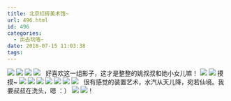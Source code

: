 ```yaml
---
title: 北京红砖美术馆~
url: 496.html
id: 496
categories:
  - 出去玩咯~
date: 2018-07-15 11:03:38
tags:
---
```


[![](http://www.binkatherine.com/wordpress/wp-content/uploads/2018/08/IMG_2932-300x225.jpg)](http://www.binkatherine.com/wordpress/wp-content/uploads/2018/08/IMG_2932.jpg) [![](http://www.binkatherine.com/wordpress/wp-content/uploads/2018/08/IMG_2939-300x225.jpg)](http://www.binkatherine.com/wordpress/wp-content/uploads/2018/08/IMG_2939.jpg) [![](http://www.binkatherine.com/wordpress/wp-content/uploads/2018/08/IMG_2936-300x225.jpg)](http://www.binkatherine.com/wordpress/wp-content/uploads/2018/08/IMG_2936.jpg) [![](http://www.binkatherine.com/wordpress/wp-content/uploads/2018/08/IMG_2934-300x225.jpg)](http://www.binkatherine.com/wordpress/wp-content/uploads/2018/08/IMG_2934.jpg)   好喜欢这一组影子，这才是整整的姚叔叔和她小女儿嘛！ [![](http://www.binkatherine.com/wordpress/wp-content/uploads/2018/08/IMG_3007-e1535360782887-225x300.jpg)](http://www.binkatherine.com/wordpress/wp-content/uploads/2018/08/IMG_3007.jpg) [![](http://www.binkatherine.com/wordpress/wp-content/uploads/2018/08/IMG_3004-e1535360808935-225x300.jpg)](http://www.binkatherine.com/wordpress/wp-content/uploads/2018/08/IMG_3004.jpg) 摸摸~ [![](http://www.binkatherine.com/wordpress/wp-content/uploads/2018/08/IMG_3001-300x225.jpg)](http://www.binkatherine.com/wordpress/wp-content/uploads/2018/08/IMG_3001.jpg) [![](http://www.binkatherine.com/wordpress/wp-content/uploads/2018/08/IMG_2967-e1535360873482-225x300.jpg)](http://www.binkatherine.com/wordpress/wp-content/uploads/2018/08/IMG_2967.jpg) [![](http://www.binkatherine.com/wordpress/wp-content/uploads/2018/08/IMG_2963-300x225.jpg)](http://www.binkatherine.com/wordpress/wp-content/uploads/2018/08/IMG_2963.jpg) [![](http://www.binkatherine.com/wordpress/wp-content/uploads/2018/08/IMG_2959-300x225.jpg)](http://www.binkatherine.com/wordpress/wp-content/uploads/2018/08/IMG_2959.jpg) [![](http://www.binkatherine.com/wordpress/wp-content/uploads/2018/08/IMG_2958-e1535360900116-225x300.jpg)](http://www.binkatherine.com/wordpress/wp-content/uploads/2018/08/IMG_2958.jpg) [![](http://www.binkatherine.com/wordpress/wp-content/uploads/2018/08/IMG_2954-300x225.jpg)](http://www.binkatherine.com/wordpress/wp-content/uploads/2018/08/IMG_2954.jpg) [![](http://www.binkatherine.com/wordpress/wp-content/uploads/2018/08/IMG_2953-300x225.jpg)](http://www.binkatherine.com/wordpress/wp-content/uploads/2018/08/IMG_2953.jpg)   很有感觉的装置艺术，水汽从天儿降，宛若仙境。我要叔叔在洗头，嗯 ：） [![](http://www.binkatherine.com/wordpress/wp-content/uploads/2018/08/IMG_2946-300x225.jpg)](http://www.binkatherine.com/wordpress/wp-content/uploads/2018/08/IMG_2946.jpg) [![](http://www.binkatherine.com/wordpress/wp-content/uploads/2018/08/IMG_2943-300x225.jpg)](http://www.binkatherine.com/wordpress/wp-content/uploads/2018/08/IMG_2943.jpg)！